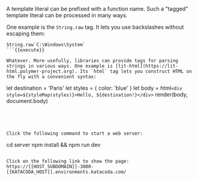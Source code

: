 A template literal can be prefixed with a function name. Such a "tagged" template literal can be processed in many ways. 

One example is the `String.raw` tag. It lets you use backslashes without escaping them:

```
String.raw`C:\Windows\System`
```{{execute}}

Whatever. More usefully, libraries can provide tags for parsing strings in various ways. One example is [lit-html](https://lit-html.polymer-project.org). Its `html` tag lets you construct HTML on the fly with a convenient syntax:

```
let destination = 'Paris'
let styles = { color: 'blue' }
let body = html`<div style=${styleMap(styles)}>Hello, ${destination!}</div>`
render(body, document.body)
```




Click the following command to start a web server:

```
cd server
npm install && npm run dev
```{{execute}}

Click on the following link to show the page: https://[[HOST_SUBDOMAIN]]-3000-[[KATACODA_HOST]].environments.katacoda.com/

